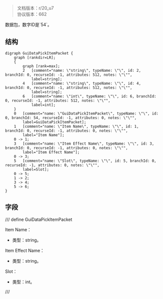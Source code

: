 # <!-- md:samp GuiDataPickItemPacket -->

> 文档版本：r/20_u7<br/>协议版本：662

<!-- md:samp GuiDataPickItemPacket -->数据包，数字ID是`54`。

## 结构

```viz
digraph GuiDataPickItemPacket {
	graph [rankdir=LR];
	{
		graph [rank=max];
		2	[comment="name: \"string\", typeName: \"\", id: 2, branchId: 0, recurseId: -1, attributes: 512, notes: \"\"",
			label=string];
		4	[comment="name: \"string\", typeName: \"\", id: 4, branchId: 0, recurseId: -1, attributes: 512, notes: \"\"",
			label=string];
		6	[comment="name: \"int\", typeName: \"\", id: 6, branchId: 0, recurseId: -1, attributes: 512, notes: \"\"",
			label=int];
	}
	0	[comment="name: \"GuiDataPickItemPacket\", typeName: \"\", id: 0, branchId: 54, recurseId: -1, attributes: 0, notes: \"\"",
		label=GuiDataPickItemPacket];
	1	[comment="name: \"Item Name\", typeName: \"\", id: 1, branchId: 0, recurseId: -1, attributes: 0, notes: \"\"",
		label="Item Name"];
	0 -> 1;
	3	[comment="name: \"Item Effect Name\", typeName: \"\", id: 3, branchId: 0, recurseId: -1, attributes: 0, notes: \"\"",
		label="Item Effect Name"];
	0 -> 3;
	5	[comment="name: \"Slot\", typeName: \"\", id: 5, branchId: 0, recurseId: -1, attributes: 0, notes: \"\"",
		label=Slot];
	0 -> 5;
	1 -> 2;
	3 -> 4;
	5 -> 6;
}

```

## 字段

/// define
GuiDataPickItemPacket

Item Name：<!-- md:samp string -->

- 类型：string。

Item Effect Name：<!-- md:samp string -->

- 类型：string。

Slot：<!-- md:samp int -->

- 类型：int。


///

